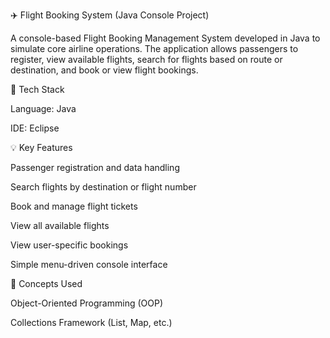 ✈️ Flight Booking System (Java Console Project)

A console-based Flight Booking Management System developed in Java to simulate core airline operations.
The application allows passengers to register, view available flights, search for flights based on route or destination, and book or view flight bookings.

🔧 Tech Stack

Language: Java

IDE: Eclipse



💡 Key Features

Passenger registration and data handling

Search flights by destination or flight number

Book and manage flight tickets

View all available flights

View user-specific bookings

Simple menu-driven console interface

🧠 Concepts Used

Object-Oriented Programming (OOP)

Collections Framework (List, Map, etc.)
